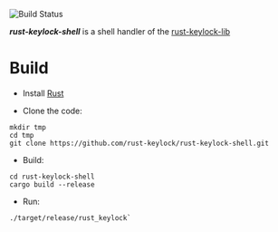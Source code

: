 ![Build Status](https://travis-ci.org/rust-keylock/rust-keylock-shell.svg?branch=master)

___rust-keylock-shell___ is a shell handler of the [rust-keylock-lib](https://github.com/rust-keylock/rust-keylock-lib)

# Build

* Install [Rust](https://rustup.rs/)

* Clone the code:
 ```shell
 mkdir tmp
 cd tmp
 git clone https://github.com/rust-keylock/rust-keylock-shell.git
 
 ```

* Build:

 ```shell
 cd rust-keylock-shell
 cargo build --release
 ```
 
* Run:

 ```shell
 ./target/release/rust_keylock`
 ```